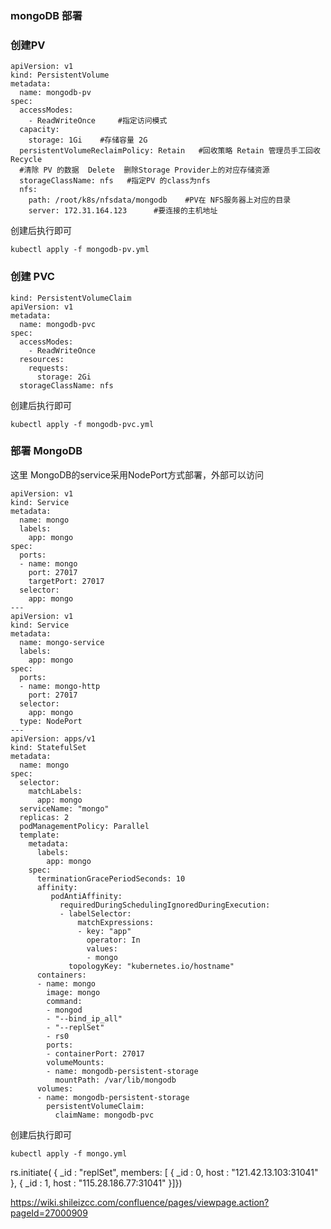 ### mongoDB 部署

### 创建PV


```
apiVersion: v1
kind: PersistentVolume
metadata:
  name: mongodb-pv
spec:
  accessModes:
    - ReadWriteOnce     #指定访问模式
  capacity:
    storage: 1Gi    #存储容量 2G
  persistentVolumeReclaimPolicy: Retain   #回收策略 Retain 管理员手工回收 Recycle  
  #清除 PV 的数据  Delete  删除Storage Provider上的对应存储资源
  storageClassName: nfs   #指定PV 的class为nfs
  nfs:
    path: /root/k8s/nfsdata/mongodb    #PV在 NFS服务器上对应的目录
    server: 172.31.164.123      #要连接的主机地址
```
创建后执行即可
```
kubectl apply -f mongodb-pv.yml
```

### 创建 PVC

```
kind: PersistentVolumeClaim
apiVersion: v1
metadata:
  name: mongodb-pvc
spec:
  accessModes:
    - ReadWriteOnce
  resources:
    requests:
      storage: 2Gi
  storageClassName: nfs
```
创建后执行即可
```
kubectl apply -f mongodb-pvc.yml
```

### 部署 MongoDB

这里 MongoDB的service采用NodePort方式部署，外部可以访问

```
apiVersion: v1
kind: Service
metadata:
  name: mongo
  labels:
    app: mongo
spec:
  ports:
  - name: mongo
    port: 27017
    targetPort: 27017
  selector:
    app: mongo
---
apiVersion: v1
kind: Service
metadata: 
  name: mongo-service
  labels: 
    app: mongo
spec: 
  ports: 
  - name: mongo-http
    port: 27017
  selector: 
    app: mongo
  type: NodePort
---
apiVersion: apps/v1
kind: StatefulSet
metadata: 
  name: mongo
spec: 
  selector: 
    matchLabels: 
      app: mongo
  serviceName: "mongo"
  replicas: 2
  podManagementPolicy: Parallel
  template: 
    metadata: 
      labels: 
        app: mongo
    spec: 
      terminationGracePeriodSeconds: 10
      affinity: 
         podAntiAffinity: 
           requiredDuringSchedulingIgnoredDuringExecution: 
           - labelSelector: 
               matchExpressions: 
               - key: "app"
                 operator: In
                 values: 
                 - mongo
             topologyKey: "kubernetes.io/hostname"
      containers: 
      - name: mongo
        image: mongo
        command:  
        - mongod 
        - "--bind_ip_all"
        - "--replSet"
        - rs0
        ports: 
        - containerPort: 27017
        volumeMounts: 
        - name: mongodb-persistent-storage
          mountPath: /var/lib/mongodb
      volumes:
      - name: mongodb-persistent-storage
        persistentVolumeClaim:
          claimName: mongodb-pvc
```

创建后执行即可
```
kubectl apply -f mongo.yml
```

rs.initiate( {  _id : "replSet",  members: [ { _id : 0, host : "121.42.13.103:31041" }, { _id : 1, host : "115.28.186.77:31041" }]})

https://wiki.shileizcc.com/confluence/pages/viewpage.action?pageId=27000909